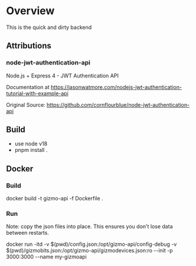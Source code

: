 # Overview

This is the quick and dirty backend

## Attributions

### node-jwt-authentication-api

Node.js + Express 4 - JWT Authentication API

Documentation at https://jasonwatmore.com/nodejs-jwt-authentication-tutorial-with-example-api

Original Source: https://github.com/cornflourblue/node-jwt-authentication-api

## Build

- use node v18
- pnpm install .

## Docker

### Build

docker build -t gizmo-api -f Dockerfile .

### Run

Note: copy the json files into place.  This ensures you don't lose data between restarts.

docker run -itd -v $(pwd)/config.json:/opt/gizmo-api/config-debug -v $(pwd)/gizmobits.json:/opt/gizmo-api/gizmodevices.json:ro  --init -p 3000:3000 --name my-gizmoapi 



